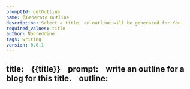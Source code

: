 ```yaml
---
promptId: getOutline                                                          
name: 🗒️Generate Outline    
description: Select a title, an outline will be generated for You.    
required_values: title    
author: Noureddine    
tags: writing    
version: 0.0.1    
---
```

title:    
{{title}}    
prompt:    
write an outline for a blog for this title.    
outline:                            
-